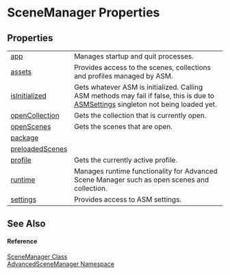 # SceneManager Properties




## Properties
<table>
<tr>
<td><a href="P_AdvancedSceneManager_SceneManager_app">app</a></td>
<td>Manages startup and quit processes.</td></tr>
<tr>
<td><a href="P_AdvancedSceneManager_SceneManager_assets">assets</a></td>
<td>Provides access to the scenes, collections and profiles managed by ASM.</td></tr>
<tr>
<td><a href="P_AdvancedSceneManager_SceneManager_isInitialized">isInitialized</a></td>
<td>Gets whatever ASM is initialized. Calling ASM methods may fail if false, this is due to <a href="T_AdvancedSceneManager_Models_ASMSettings">ASMSettings</a> singleton not being loaded yet.</td></tr>
<tr>
<td><a href="P_AdvancedSceneManager_SceneManager_openCollection">openCollection</a></td>
<td>Gets the collection that is currently open.</td></tr>
<tr>
<td><a href="P_AdvancedSceneManager_SceneManager_openScenes">openScenes</a></td>
<td>Gets the scenes that are open.</td></tr>
<tr>
<td><a href="P_AdvancedSceneManager_SceneManager_package">package</a></td>
<td> </td></tr>
<tr>
<td><a href="P_AdvancedSceneManager_SceneManager_preloadedScenes">preloadedScenes</a></td>
<td> </td></tr>
<tr>
<td><a href="P_AdvancedSceneManager_SceneManager_profile">profile</a></td>
<td>Gets the currently active profile.</td></tr>
<tr>
<td><a href="P_AdvancedSceneManager_SceneManager_runtime">runtime</a></td>
<td>Manages runtime functionality for Advanced Scene Manager such as open scenes and collection.</td></tr>
<tr>
<td><a href="P_AdvancedSceneManager_SceneManager_settings">settings</a></td>
<td>Provides access to ASM settings.</td></tr>
</table>

## See Also


#### Reference
<a href="T_AdvancedSceneManager_SceneManager">SceneManager Class</a>  
<a href="N_AdvancedSceneManager">AdvancedSceneManager Namespace</a>  
